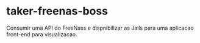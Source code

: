 # taker-freenas-boss
Consumir uma API do FreeNass e dispnibilizar as Jails para uma aplicacao front-end para visualizacao. 

